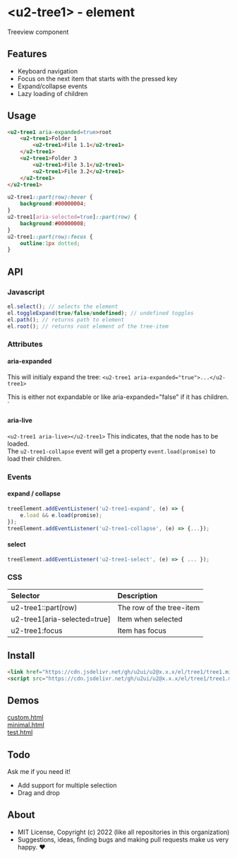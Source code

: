 # &lt;u2-tree1&gt; - element
Treeview component

## Features

- Keyboard navigation
- Focus on the next item that starts with the pressed key
- Expand/collapse events
- Lazy loading of children

## Usage

```html
<u2-tree1 aria-expanded=true>root
    <u2-tree1>Folder 1
        <u2-tree1>File 1.1</u2-tree1>
    </u2-tree1>
    <u2-tree1>Folder 3
        <u2-tree1>File 3.1</u2-tree1>
        <u2-tree1>File 3.2</u2-tree1>
    </u2-tree1>
</u2-tree1>
```

```css
u2-tree1::part(row):hover {
    background:#00000004;
}
u2-tree1[aria-selected=true]::part(row) {
    background:#00000008;
}
u2-tree1::part(row):focus {
    outline:1px dotted;
}
```

## API

### Javascript

```js
el.select(); // selects the element
el.toggleExpand(true/false/undefined); // undefined toggles
el.path(); // returns path to element
el.root(); // returns root element of the tree-item
```

### Attributes

#### aria-expanded
This will initialy expand the tree:
```<u2-tree1 aria-expanded="true">...</u2-tree1>```

This is either not expandable or like aria-expanded="false" if it has children.
`<u2-tree1></u2-tree1>

#### aria-live
`<u2-tree1 aria-live></u2-tree1>`
This indicates, that the node has to be loaded.  
The `u2-tree1-collapse` event will get a property `event.load(promise)` to load their children.

### Events

#### expand / collapse
```js
treeElement.addEventListener('u2-tree1-expand', (e) => {
    e.load && e.load(promise);
});
treeElement.addEventListener('u2-tree1-collapse', (e) => {...});
```

#### select
```js
treeElement.addEventListener('u2-tree1-select', (e) => { ... });
```

### CSS

| Selector | Description |
|:----|:-----|
| u2-tree1::part(row) | The row of the tree-item |
| u2-tree1[aria-selected=true] | Item when selected |
| u2-tree1:focus | Item has focus |

## Install

```html
<link href="https://cdn.jsdelivr.net/gh/u2ui/u2@x.x.x/el/tree1/tree1.min.css" rel=stylesheet>
<script src="https://cdn.jsdelivr.net/gh/u2ui/u2@x.x.x/el/tree1/tree1.min.js" type=module></script>
```

## Demos

[custom.html](http://gcdn.li/u2ui/u2@main/el/tree1/tests/custom.html)  
[minimal.html](http://gcdn.li/u2ui/u2@main/el/tree1/tests/minimal.html)  
[test.html](http://gcdn.li/u2ui/u2@main/el/tree1/tests/test.html)  

## Todo

Ask me if you need it!
- Add support for multiple selection
- Drag and drop

## About

- MIT License, Copyright (c) 2022 <u2> (like all repositories in this organization) <br>
- Suggestions, ideas, finding bugs and making pull requests make us very happy. ♥

